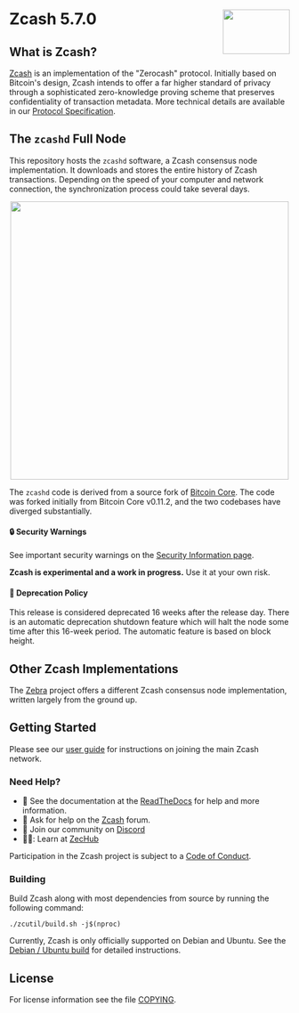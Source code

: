Zcash 5.7.0
<img align="right" width="120" height="80" src="doc/imgs/logo.png">
===========

What is Zcash?
--------------

[Zcash](https://z.cash/) is an implementation of the "Zerocash" protocol.
Initially based on Bitcoin's design, Zcash intends to offer a far
higher standard of privacy through a sophisticated zero-knowledge
proving scheme that preserves confidentiality of transaction
metadata. More technical details are available in our [Protocol
Specification](https://zips.z.cash/protocol/protocol.pdf).

## The `zcashd` Full Node

This repository hosts the `zcashd` software, a Zcash consensus node
implementation. It downloads and stores the entire history of Zcash
transactions. Depending on the speed of your computer and network
connection, the synchronization process could take several days.

<p align="center">
  <img src="doc/imgs/zcashd_screen.gif" height="500">
</p>

The `zcashd` code is derived from a source fork of
[Bitcoin Core](https://github.com/bitcoin/bitcoin). The code was forked
initially from Bitcoin Core v0.11.2, and the two codebases have diverged
substantially.

#### :lock: Security Warnings

See important security warnings on the
[Security Information page](https://z.cash/support/security/).

**Zcash is experimental and a work in progress.** Use it at your own risk.

####  :ledger: Deprecation Policy

This release is considered deprecated 16 weeks after the release day. There
is an automatic deprecation shutdown feature which will halt the node some
time after this 16-week period. The automatic feature is based on block
height.

## Other Zcash Implementations

The [Zebra](https://github.com/ZcashFoundation/zebra) project offers a
different Zcash consensus node implementation, written largely from the
ground up.

## Getting Started

Please see our [user
guide](https://zcash.readthedocs.io/en/latest/rtd_pages/rtd_docs/user_guide.html)
for instructions on joining the main Zcash network.

### Need Help?

* :blue_book: See the documentation at the [ReadTheDocs](https://zcash.readthedocs.io)
  for help and more information.
* :incoming_envelope: Ask for help on the [Zcash](https://forum.z.cash/) forum.
* :speech_balloon: Join our community on [Discord](https://discordapp.com/invite/PhJY6Pm)
* 🧑‍🎓: Learn at [ZecHub](https://wiki.zechub.xyz/)

Participation in the Zcash project is subject to a
[Code of Conduct](code_of_conduct.md).

### Building

Build Zcash along with most dependencies from source by running the following command:

```
./zcutil/build.sh -j$(nproc)
```

Currently, Zcash is only officially supported on Debian and Ubuntu. See the
[Debian / Ubuntu build](https://zcash.readthedocs.io/en/master/rtd_pages/Debian-Ubuntu-build.html)
for detailed instructions.

License
-------

For license information see the file [COPYING](COPYING).
